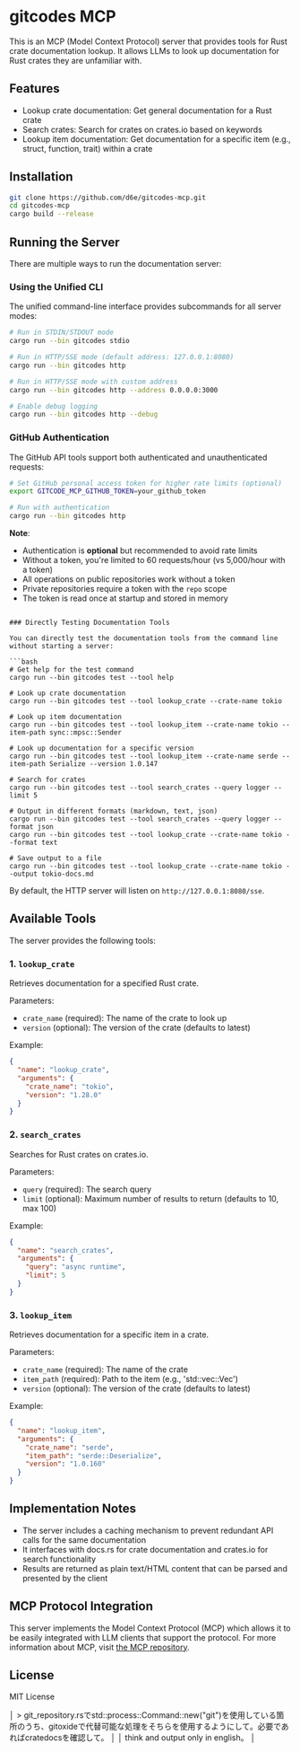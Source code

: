 # gitcodes MCP

This is an MCP (Model Context Protocol) server that provides tools for Rust crate documentation lookup. It allows LLMs to look up documentation for Rust crates they are unfamiliar with.

## Features

- Lookup crate documentation: Get general documentation for a Rust crate
- Search crates: Search for crates on crates.io based on keywords
- Lookup item documentation: Get documentation for a specific item (e.g., struct, function, trait) within a crate

## Installation

```bash
git clone https://github.com/d6e/gitcodes-mcp.git
cd gitcodes-mcp
cargo build --release
```

## Running the Server

There are multiple ways to run the documentation server:

### Using the Unified CLI

The unified command-line interface provides subcommands for all server modes:

```bash
# Run in STDIN/STDOUT mode
cargo run --bin gitcodes stdio

# Run in HTTP/SSE mode (default address: 127.0.0.1:8080)
cargo run --bin gitcodes http

# Run in HTTP/SSE mode with custom address
cargo run --bin gitcodes http --address 0.0.0.0:3000

# Enable debug logging
cargo run --bin gitcodes http --debug
```

### GitHub Authentication

The GitHub API tools support both authenticated and unauthenticated requests:

```bash
# Set GitHub personal access token for higher rate limits (optional)
export GITCODE_MCP_GITHUB_TOKEN=your_github_token

# Run with authentication
cargo run --bin gitcodes http
```

**Note**:

- Authentication is **optional** but recommended to avoid rate limits
- Without a token, you're limited to 60 requests/hour (vs 5,000/hour with a token)
- All operations on public repositories work without a token
- Private repositories require a token with the `repo` scope
- The token is read once at startup and stored in memory

````

### Directly Testing Documentation Tools

You can directly test the documentation tools from the command line without starting a server:

```bash
# Get help for the test command
cargo run --bin gitcodes test --tool help

# Look up crate documentation
cargo run --bin gitcodes test --tool lookup_crate --crate-name tokio

# Look up item documentation
cargo run --bin gitcodes test --tool lookup_item --crate-name tokio --item-path sync::mpsc::Sender

# Look up documentation for a specific version
cargo run --bin gitcodes test --tool lookup_item --crate-name serde --item-path Serialize --version 1.0.147

# Search for crates
cargo run --bin gitcodes test --tool search_crates --query logger --limit 5

# Output in different formats (markdown, text, json)
cargo run --bin gitcodes test --tool search_crates --query logger --format json
cargo run --bin gitcodes test --tool lookup_crate --crate-name tokio --format text

# Save output to a file
cargo run --bin gitcodes test --tool lookup_crate --crate-name tokio --output tokio-docs.md
````

By default, the HTTP server will listen on `http://127.0.0.1:8080/sse`.

## Available Tools

The server provides the following tools:

### 1. `lookup_crate`

Retrieves documentation for a specified Rust crate.

Parameters:

- `crate_name` (required): The name of the crate to look up
- `version` (optional): The version of the crate (defaults to latest)

Example:

```json
{
  "name": "lookup_crate",
  "arguments": {
    "crate_name": "tokio",
    "version": "1.28.0"
  }
}
```

### 2. `search_crates`

Searches for Rust crates on crates.io.

Parameters:

- `query` (required): The search query
- `limit` (optional): Maximum number of results to return (defaults to 10, max 100)

Example:

```json
{
  "name": "search_crates",
  "arguments": {
    "query": "async runtime",
    "limit": 5
  }
}
```

### 3. `lookup_item`

Retrieves documentation for a specific item in a crate.

Parameters:

- `crate_name` (required): The name of the crate
- `item_path` (required): Path to the item (e.g., 'std::vec::Vec')
- `version` (optional): The version of the crate (defaults to latest)

Example:

```json
{
  "name": "lookup_item",
  "arguments": {
    "crate_name": "serde",
    "item_path": "serde::Deserialize",
    "version": "1.0.160"
  }
}
```

## Implementation Notes

- The server includes a caching mechanism to prevent redundant API calls for the same documentation
- It interfaces with docs.rs for crate documentation and crates.io for search functionality
- Results are returned as plain text/HTML content that can be parsed and presented by the client

## MCP Protocol Integration

This server implements the Model Context Protocol (MCP) which allows it to be easily integrated with LLM clients that support the protocol. For more information about MCP, visit [the MCP repository](https://github.com/modelcontextprotocol/mcp).

## License

MIT License

│ > git_repository.rsでstd::process::Command::new("git")を使用している箇所のうち、gitoxideで代替可能な処理をそちらを使用するようにして。必要であればcratedocsを確認して。 │
│ think and output only in english。 │
